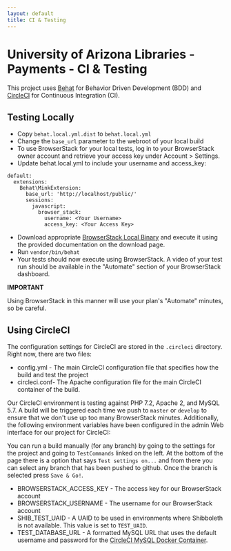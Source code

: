 ```yaml
---
layout: default
title: CI & Testing 
---
```

University of Arizona Libraries - Payments - CI &amp; Testing
========================

This project uses [Behat](https://github.com/Behat/Behat) for Behavior Driven Development (BDD) and [CircleCI](https://circleci.com/) for Continuous Integration (CI).

## Testing Locally

* Copy `behat.local.yml.dist` to `behat.local.yml`
* Change the `base_url` parameter to the webroot of your local build
* To use BrowserStack for your local tests, log in to your BrowserStack owner account and retrieve your access key under Account > Settings.
* Update behat.local.yml to include your username and access_key:
```
default:
  extensions:
    Behat\MinkExtension:
      base_url: 'http://localhost/public/'
      sessions:
        javascript:
          browser_stack:
            username: <Your Username>
            access_key: <Your Access Key> 
```
* Download appropriate [BrowserStack Local Binary](https://www.browserstack.com/local-testing) and execute it using the provided documentation on the download page.
* Run `vendor/bin/behat`
* Your tests should now execute using BrowserStack.  A video of your test run should be available in the "Automate" section of your BrowserStack dashboard.

**IMPORTANT**

Using BrowserStack in this manner will use your plan's "Automate" minutes, so be careful.


## Using CircleCI 

The configuration settings for CircleCI are stored in the `.circleci` directory.  Right now, there are two files:

* config.yml - The main CircleCI configuration file that specifies how the build and test the project
* circleci.conf- The Apache configuration file for the main CircleCI container of the build.

Our CircleCI environment is testing against PHP 7.2, Apache 2, and MySQL 5.7.  A build will be triggered each time we push to `master` or `develop` to ensure that
we don't use up too many BrowserStack minutes.  Additionally, the following environment variables have been configured in the admin Web interface for our project for CircleCI:

You can run a build manually (for any branch) by going to the settings for the project and going to `TestCommands` linked on the left. At the bottom of the page there is a option that says `Test settings on...` and from there you can select any branch that has been pushed to github. Once the branch is selected press `Save & Go!`.

* BROWSERSTACK_ACCESS_KEY - The access key for our BrowserStack account
* BROWSERSTACK_USERNAME  - The username for our BrowserStack account
* SHIB_TEST_UAID - A UAID to be used in environments where Shibboleth is not available.  This value is set to `TEST_UAID`.
* TEST_DATABASE_URL - A formatted MySQL URL that uses the default username and password for the [CircleCI MySQL Docker Container](https://hub.docker.com/r/circleci/mysql/).
